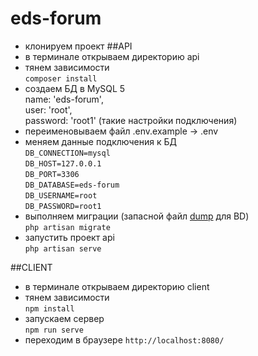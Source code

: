 # eds-forum

* клонируем проект
##API
* в терминале открываем директорию api
* тянем зависимости <br>
`composer install`
* создаем БД в MySQL 5<br>name: 'eds-forum',<br>user: 'root',<br>password: 'root1' (такие настройки подключения)
* переименовываем файл .env.example -> .env
* меняем данные подключения к БД <br>
`DB_CONNECTION=mysql`<br>
 `DB_HOST=127.0.0.1`<br>
 `DB_PORT=3306` <br>
 `DB_DATABASE=eds-forum` <br>
 `DB_USERNAME=root` <br>
 `DB_PASSWORD=root1` <br>
* выполняем миграции (запасной файл [dump](https://disk.yandex.ru/d/fxlwknpoBJktOg) для BD) <br>
`php artisan migrate`
* запустить проект api <br>
`php artisan serve`

##CLIENT
* в терминале открываем директорию client
* тянем зависимости <br>
`npm install`
* запускаем сервер <br>
`npm run serve`
* переходим в браузере `http://localhost:8080/`
